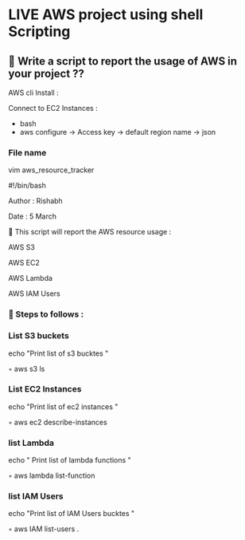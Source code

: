 
# LIVE AWS project using shell Scripting


## 🔖  Write a script to report the usage of AWS in your project ??


AWS cli Install :

Connect to EC2 Instances :

- bash
- aws configure -> Access key -> default region name -> json

###

### File name

vim aws_resource_tracker

#!/bin/bash

Author : Rishabh

Date : 5 March


📌 This script will report the AWS resource usage :

AWS S3

AWS EC2

AWS Lambda

AWS IAM Users


### 📕 Steps to follows :

###  List S3 buckets

echo "Print list of s3 bucktes "

◦ aws s3 ls

###

### List EC2 Instances

echo "Print list of ec2 instances "

◦ aws ec2 describe-instances

###

### list Lambda

echo " Print list of lambda functions "

◦ aws lambda list-function

###

### list IAM Users

echo "Print list of IAM Users bucktes "

◦ aws IAM list-users .




